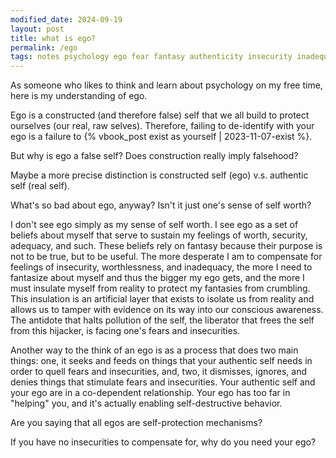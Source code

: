 ```yaml
---
modified_date: 2024-09-19
layout: post
title: what is ego?
permalink: /ego
tags: notes psychology ego fear fantasy authenticity insecurity inadequacy honesty
---
```


As someone who likes to think and learn about psychology on my free time, here is my understanding of ego.
<!--more-->

Ego is a constructed (and therefore false) self that we all build to protect ourselves (our real, raw selves).
Therefore, failing to de-identify with your ego is a failure to {% vbook_post exist as yourself | 2023-11-07-exist %}.

But why is ego a false self?
Does construction really imply falsehood?

Maybe a more precise distinction is constructed self (ego) v.s. authentic self (real self).

What's so bad about ego, anyway?
Isn't it just one's sense of self worth?

I don't see ego simply as my sense of self worth.
I see ego as a set of beliefs about myself that serve to sustain my feelings of worth, security, adequacy, and such.
These beliefs rely on fantasy because their purpose is not to be true, but to be useful.
The more desperate I am to compensate for feelings of insecurity, worthlessness, and inadequacy, the more I need to fantasize about myself and thus the bigger my ego gets, and the more I must insulate myself from reality to protect my fantasies from crumbling.
This insulation is an artificial layer that exists to isolate us from reality and allows us to tamper with evidence on its way into our conscious awareness.
The antidote that halts pollution of the self, the liberator that frees the self from this hijacker, is facing one's fears and insecurities.

Another way to the think of an ego is as a process that does two main things: one, it seeks and feeds on things that your authentic self needs in order to quell fears and insecurities, and, two, it dismisses, ignores, and denies things that stimulate fears and insecurities.
Your authentic self and your ego are in a co-dependent relationship.
Your ego has too far in "helping" you, and it's actually enabling self-destructive behavior.

Are you saying that all egos are self-protection mechanisms?

If you have no insecurities to compensate for, why do you need your ego?
